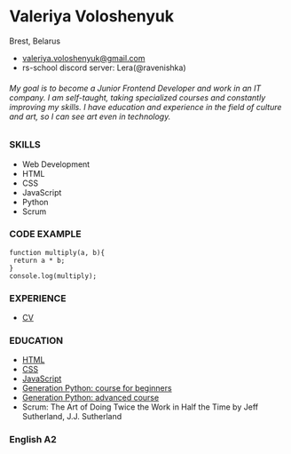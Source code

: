 # Valeriya Voloshenyuk

Brest, Belarus
- valeriya.voloshenyuk@gmail.com
- rs-school discord server: Lera(@ravenishka)
 

###### My goal is to become a Junior Frontend Developer and work in an IT company. I am self-taught, taking specialized courses and constantly improving my skills. I have education and experience in the field of culture and art, so I can see art even in technology.

### SKILLS
- Web Development
- HTML
- CSS
- JavaScript
- Python
- Scrum

### CODE EXAMPLE
```
function multiply(a, b){
 return a * b;
}
console.log(multiply);
```
### EXPERIENCE
- [CV](https://ravenishka.github.io/rsschool-cv/cv)

### EDUCATION
- [HTML](https://code-basics.com/ru/languages/html)
- [CSS](https://code-basics.com/ru/languages/css)
- [JavaScript](https://code-basics.com/ru/languages/javascript)
- [Generation Python: course for beginners](https://stepik.org/course/Поколение-Python-курс-для-начинающих-58852/)
- [Generation Python: advanced course](https://stepik.org/course/Поколение-Python-курс-для-продвинутых-68343/)
- Scrum: The Art of Doing Twice the Work in Half the Time
by Jeff Sutherland, J.J. Sutherland

 ### English A2 

